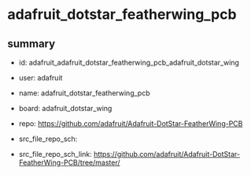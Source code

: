 # adafruit_dotstar_featherwing_pcb
 
## summary 
* id: adafruit_adafruit_dotstar_featherwing_pcb_adafruit_dotstar_wing
* user: adafruit
* name: adafruit_dotstar_featherwing_pcb
* board: adafruit_dotstar_wing
* repo: https://github.com/adafruit/Adafruit-DotStar-FeatherWing-PCB



* src_file_repo_sch: 
* src_file_repo_sch_link: https://github.com/adafruit/Adafruit-DotStar-FeatherWing-PCB/tree/master/






